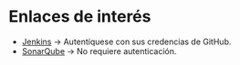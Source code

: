 # Enlaces de interés
* [Jenkins](http://157.253.238.75:8080/jenkins-isis2603/) -> Autentíquese con sus credencias de GitHub.
* [SonarQube](http://157.253.238.75:8080/sonar-isis2603/) -> No requiere autenticación.
